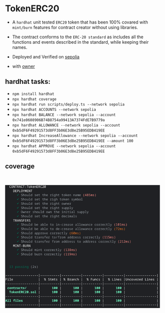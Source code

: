 # TokenERC20

- A `hardhat` unit tested `ERC20` token that has been 100% covared with `mint/burn` features for contract creator without using libraries.
- The contract conforms to the `ERC-20 standard` as includes all the functions and events described in the standard, while keeping their names.

- Deployed and Verified on [sepolia](https://sepolia.etherscan.io/address/0xa883d9C6F7FC4baB52AcD2E42E51c4c528d7F7D3)
- with [owner](https://sepolia.etherscan.io/address/0x741e0608906B74B8754a99413A7374FdE7B9779a)

## hardhat tasks:

- `npm install hardhat`
- `npx hardhat coverage`
- `npx hardhat run scripts/deploy.ts --network sepolia`
- `npx hardhat ACCOUNTS --network sepolia`
- `npx hardhat BALANCE --network sepolia --account 0x741e0608906B74B8754a99413A7374FdE7B9779a`
- `npx hardhat ALLOWANCE --network sepolia --account 0xb5dF6F49291573d8FF3b06E3d8e25B95EDB419EE`
- `npx hardhat IncreaseAllowance --network sepolia --account 0xb5dF6F49291573d8FF3b06E3d8e25B95EDB419EE --amount 100`
- `npx hardhat APPROVE --network sepolia --account 0xb5dF6F49291573d8FF3b06E3d8e25B95EDB419EE`

## coverage

<br/>
<p align="center">
<img src="img/coverage.png">
</a>
</p>
<br/>
